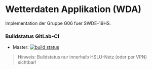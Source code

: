 # Wetterdaten Applikation (WDA)

Implementation der Gruppe G06 fuer SWDE-19HS.

### Buildstatus GitLab-CI
* Master: [![build status](https://gitlab.enterpriselab.ch/swde-19hs01/G06/G06-wda/badges/master/build.svg)](https://gitlab.enterpriselab.ch/swde-19hs01/G06/G06-wda/pipelines)

> Hinweis: Buildstatus nur innerhalb HSLU-Netz (oder per VPN) sichtbar!